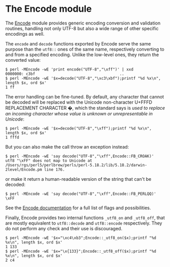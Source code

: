 # The Encode module

The [Encode](https://metacpan.org/pod/Encode) module provides generic
encoding conversion and validation routines, handling not only UTF-8
but also a wide range of other specific encodings as well.

The `encode` and `decode` functions exported by Encode serve the same purpose
than the `utf8::` ones of the same name, respectively converting to and from a
specified encoding. Unlike the low-level ones, they return the converted value:

    $ perl -MEncode -wE 'print encode("UTF-8","\xff")' | xxd
    0000000: c3bf                                     ..
    $ perl -MEncode -wE '$x=decode("UTF-8","\xc3\xbf");printf "%d %x\n", length $x, ord $x'
    1 ff

The error handling can be fine-tuned. By default, any character that cannot
be decoded will be replaced with the Unicode non-character U+FFFD REPLACEMENT
CHARACTER &#xfffd;, which the standard says is *used to replace an incoming
character whose value is unknown or unrepresentable in Unicode*:

    $ perl -MEncode -wE '$x=decode("UTF-8","\xff");printf "%d %x\n", length $x, ord $x'
    1 fffd

But you can also make the call throw an exception instead:

    $ perl -MEncode -wE 'say decode("UTF-8","\xff",Encode::FB_CROAK)'
    utf8 "\xFF" does not map to Unicode at /Users/rgs/perl5/perlbrew/perls/perl-5.18.2/lib/5.18.2/darwin-2level/Encode.pm line 176.

or make it return a human-readable version of the string that can't be decoded:

    $ perl -MEncode -wE 'say decode("UTF-8","\xff",Encode::FB_PERLQQ)'
    \xFF

See the [Encode documentation](https://metacpan.org/pod/Encode) for a full list
of flags and possibilities.

Finally, Encode provides two internal functions `_utf8_on` and `_utf8_off`,
that are mostly equivalent to `utf8::decode` and `utf8::encode` respectively.
They do not perform any check and their use is discouraged.

    $ perl -MEncode -wE '$x="\xc4\xb3";Encode::_utf8_on($x);printf "%d %x\n", length $x, ord $x'
    1 133
    $ perl -MEncode -wE '$x="\x{133}";Encode::_utf8_off($x);printf "%d %x\n", length $x, ord $x'
    2 c4
